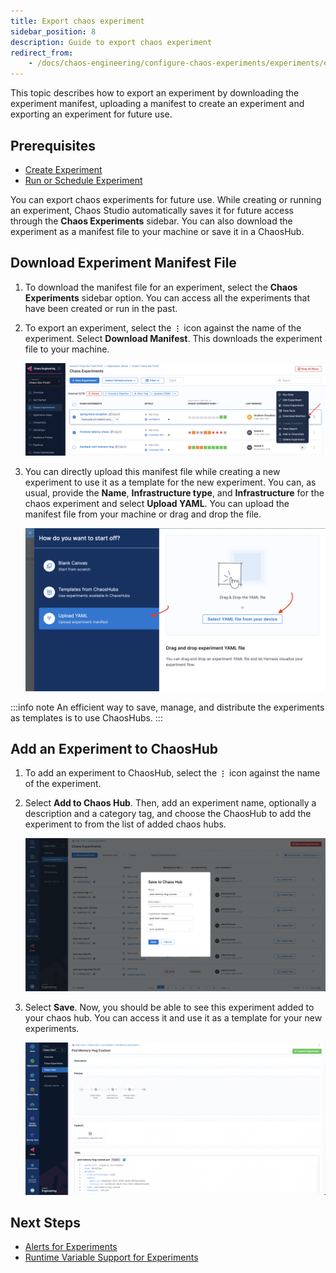 ```yaml
---
title: Export chaos experiment
sidebar_position: 8
description: Guide to export chaos experiment
redirect_from:
	- /docs/chaos-engineering/configure-chaos-experiments/experiments/export-chaos-experiments
---
```


This topic describes how to export an experiment by downloading the experiment manifest, uploading a manifest to create an experiment and exporting an experiment for future use.

## Prerequisites

- [Create Experiment](/docs/chaos-engineering/guides/chaos-experiments/create-experiments)
- [Run or Schedule Experiment](/docs/chaos-engineering/guides/chaos-experiments/run-experiments)

You can export chaos experiments for future use. While creating or running an experiment, Chaos Studio automatically saves it for future access through the **Chaos Experiments** sidebar. You can also download the experiment as a manifest file to your machine or save it in a ChaosHub.

## Download Experiment Manifest File

1. To download the manifest file for an experiment, select the **Chaos Experiments** sidebar option. You can access all the experiments that have been created or run in the past.

2. To export an experiment, select the **`⋮`** icon against the name of the experiment.
Select **Download Manifest**. This downloads the experiment file to your machine.

	![Download Experiment Manifest](./static/export-chaos-experiments/download-experiment-manifest.png)

3. You can directly upload this manifest file while creating a new experiment to use it as a template for the new experiment. You can, as usual, provide the **Name**, **Infrastructure type**, and **Infrastructure** for the chaos experiment and select **Upload YAML**. You can upload the manifest file from your machine or drag and drop the file. 

	![upload yaml](./static/export-chaos-experiments/yaml-upload.png)

:::info note
An efficient way to save, manage, and distribute the experiments as templates is to use ChaosHubs.
:::

## Add an Experiment to ChaosHub

1. To add an experiment to ChaosHub, select the **`⋮`** icon against the name of the experiment.

2. Select **Add to Chaos Hub**. Then, add an experiment name, optionally a description and a category tag, and choose the ChaosHub to add the experiment to from the list of added chaos hubs.

	![Add Experiment to ChaosHub](./static/export-chaos-experiments/add-experiment-to-chaoshub.png)

3. Select **Save**. Now, you should be able to see this experiment added to your chaos hub. You can access it and use it as a template for your new experiments.

	![Added Experiment to Hub](./static/export-chaos-experiments/added-experiment-to-hub.png)

## Next Steps

- [Alerts for Experiments](/docs/chaos-engineering/guides/chaos-experiments/alert-integration)
- [Runtime Variable Support for Experiments](/docs/chaos-engineering/guides/chaos-experiments/fault-template)